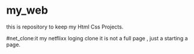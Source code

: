 # my_web
this is repository to keep my Html Css Projects.

#net_clone:it my netflixx loging clone
it is not a full page , just a starting a page.

